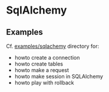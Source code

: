 # SqlAlchemy

## Examples

Cf. [examples/sqlachemy](../examples/sqlalchemy) directory for:

  * howto create a connection
  * howto create tables
  * howto make a request
  * howto make session in SQLAlchemy
  * howto play with rollback
